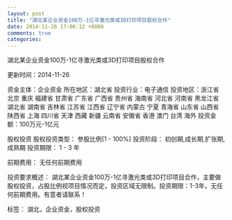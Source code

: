 ```yaml
---
layout: post
title: "湖北某企业资金100万-1亿寻激光类或3D打印项目股权合作"
date: 2014-11-26 17:06:12 +0800
comments: true
categories: 
---
```

湖北某企业资金100万-1亿寻激光类或3D打印项目股权合作



更新时间：2014-11-26

资金主体：企业资金
所在地区：湖北省
投资行业：电子通信
投资地区：浙江省 北京 重庆 福建省 甘肃省 广东省 广西省 贵州省 海南省 河北省 河南省 黑龙江省 湖北省 湖南省 吉林省 江苏省 江西省 辽宁省 内蒙古 宁夏 青海省 山东省 山西省 陕西省 上海 四川省 天津 西藏 新疆 云南省 安徽省 香港 澳门 台湾 海外
投资金额：100万元-1亿元

股权投资
股权投资类型：
                            参股比例[1 - 100%] 
                                                                                投资阶段：
                            初创期,成长期,扩张期,成熟期 
                                                                                                                                        投资期限：
                            1 - 3 年

前期费用：
无任何前期费用

投资要求概述：
湖北某企业资金100万-1亿寻激光类或3D打印项目合作，主要做股权投资，占股比例视项目情况而定，投资区域无限制。投资期限：1-3年，无任何前期费用。有意者请联系！

标签：
湖北，企业资金，股权投资

